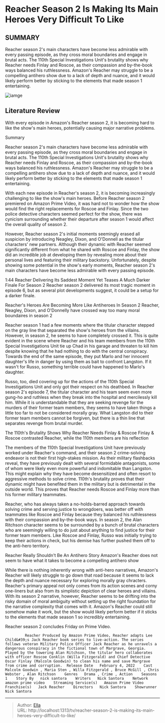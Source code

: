 # Reacher Season 2 Is Making Its Main Heroes Very Difficult To Like


## SUMMARY 



  Reacher season 2&#39;s main characters have become less admirable with every passing episode, as they cross moral boundaries and engage in brutal acts.   The 110th Special Investigations Unit&#39;s brutality shows why Reacher needs Finlay and Roscoe, as their compassion and by-the-book ways balanced his ruthlessness.   Amazon&#39;s Reacher may struggle to be a compelling antihero show due to a lack of depth and nuance, and it would likely perform better by sticking to the elements that made season 1 entertaining.  

![iamge](https://static1.srcdn.com/wordpress/wp-content/uploads/2024/01/maria-sten-as-frances-neagley-alan-ritchson-as-jack-reacher-serinda-swan-as-karla-dixon-shaun-sipos-as-david-o-donnell.jpg)

## Literature Review
With every episode in Amazon&#39;s Reacher season 2, it is becoming hard to like the show&#39;s main heroes, potentially causing major narrative problems.





Summary

  Reacher season 2&#39;s main characters have become less admirable with every passing episode, as they cross moral boundaries and engage in brutal acts.   The 110th Special Investigations Unit&#39;s brutality shows why Reacher needs Finlay and Roscoe, as their compassion and by-the-book ways balanced his ruthlessness.   Amazon&#39;s Reacher may struggle to be a compelling antihero show due to a lack of depth and nuance, and it would likely perform better by sticking to the elements that made season 1 entertaining.  







With each new episode in Reacher&#39;s season 2, it is becoming increasingly challenging to like the show&#39;s main heroes. Before Reacher season 2 premiered on Amazon Prime Video, it was hard not to wonder how the show would find the right replacements for Roscoe and Finlay. Since the two police detective characters seemed perfect for the show, there was cynicism surrounding whether their departure after season 1 would affect the overall quality of season 2.

However, Reacher season 2&#39;s initial moments seemingly erased all suspicion by introducing Neagley, Dixon, and O&#39;Donnell as the titular characters&#39; new partners. Although their dynamic with Reacher seemed significantly different from what he shared with Roscoe and Finlay, the show did an incredible job at developing them by revealing more about their personal lives and featuring their military backstory. Unfortunately, despite showing some potential in the show&#39;s early moments, Reacher season 2&#39;s main characters have become less admirable with every passing episode.




  1:44                       Reacher Delivering Its Saddest Moment Yet Teases A Much Darker Finale For Season 2   Reacher season 2 delivered its most tragic moment in episode 6, but as several plot developments suggest, it could be a setup for a darker finale.    


 Reacher&#39;s Heroes Are Becoming More Like Antiheroes In Season 2 
Reacher, Neagley, Dixon, and O&#39;Donnelly have crossed way too many moral boundaires in season 2
          

Reacher season 1 had a few moments where the titular character stepped on the gray line that separated the show&#39;s heroes from the villains. However, in season 2, he seems to have completely crossed it. This is quite evident in the scene where Reacher and his team members from the 110th Special Investigations Unit tie up Chad in his garage and threaten to kill him despite knowing that he had nothing to do with the central conspiracy. Towards the end of the same episode, they put Marlo and her innocent daughter&#39;s life in danger by using them as bait to confront Langston. If it wasn&#39;t for Russo, something terrible could have happened to Marlo&#39;s daughter.




Russo, too, died covering up for the actions of the 110th Special Investigations Unit and only got their respect on his deathbed. In Reacher season 2&#39;s episode 7, the titular character and his team seem even more gung-ho and ruthless when they break into the hospital and mercilessly kill him. While it is understandable that they are seeking revenge for the murders of their former team members, they seems to have taken things a little too far to not be considered morally gray. What Langston did to their former team members cannot be forgiven, but there is a thin line that separates revenge from brutal murder.



 The 110th&#39;s Brutality Shows Why Reacher Needs Finlay &amp; Roscoe 
Finlay &amp; Roscoe contrasted Reacher, while the 110th members are his reflection
         

The members of the 110th Special Investigations Unit have previously worked under Reacher&#39;s command, and their season 2 crime-solving endeavor is not their first high-stakes mission. As their military flashbacks reveal, they have previously dealt with several formidable antagonists, some of whom were likely even more powerful and indomitable than Langston. This might explain why they have become desensitized and often resort to aggressive methods to solve crime. 110th&#39;s brutality proves that their dynamic might have benefited them in the military but is detrimental in the outside world. This proves that Reacher needs Roscoe and Finlay more than his former military teammates.




Reacher, who has always taken a no-holds-barred approach towards solving crime and serving justice to wrongdoers, was better off with teammates like Roscoe and Finlay because they balanced his ruthlessness with their compassion and by-the-book ways. In season 2, the Alan Ritchson character seems to be surrounded by a bunch of brutal characters who are seemingly willing to do just about anything to find justice for their former team members. Like Roscoe and Finlay, Russo was initially trying to keep their actions in check, but his demise has further pushed them off to the anti-hero territory.



 Reacher Really Shouldn&#39;t Be An Antihero Story 
Amazon&#39;s Reacher does not seem to have what it takes to become a compelling antihero show
          

While there is nothing inherently wrong with anti-hero narratives, Amazon&#39;s Reacher will likely struggle to go down that road because it seems to lack the depth and nuance necessary for exploring morally gray chracters. Reacher&#39;s primary appeal not only comes from its action scenes and corny one-liners but also from its simplistic depiction of clear heroes and villains. With its season 2 narrative, however, Reacher seems to be drifting into the risky domain of moral ambiguity without setting up the right foundation for the narrative complexity that comes with it. Amazon&#39;s Reacher could still somehow make it work, but the show would likely perform better if it sticks to the elements that made season 1 so incredibly entertaining.






Reacher season 2 concludes Friday on Prime Video.




             Reacher Produced by Amazon Prime Video, Reacher adapts Lee Child&#39;s Jack Reacher book series to live-action. The series follows veteran Military Police Officer Jack Reacher as he unravels a dangerous conspiracy in the fictional town of Margrave, Georgia. Played by the towering Alan Ritchson, the titular hero collaborates with officer Roscoe Conklin (Willa Fitzgerald) and Chief Detective Oscar Finlay (Malcolm Goodwin) to clean his name and save Margrave from crime and corruption.  Release Date   February 4, 2022    Cast   Malcolm Goodwin , Maria Sten , Willa Fitzgerald , Bruce McGill , Chris Webster , Alan Ritchson    Genres   Drama , Crime , Action    Seasons   1    Story By   nick santora    Writers   Nick Santora    Network   amazon prime video    Streaming Service(s)   Amazon Prime Video    Franchise(s)   Jack Reacher    Directors   Nick Santora    Showrunner   Nick Santora       


---

> Author: [Ella](https://instagram.hk.cn/)  
> URL: http://localhost:1313/tv/reacher-season-2-is-making-its-main-heroes-very-difficult-to-like/  


